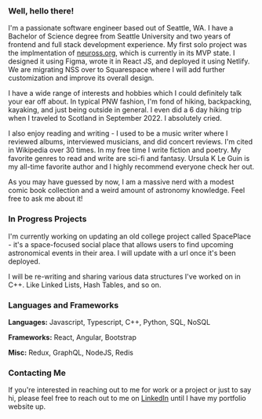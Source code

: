 ### Well, hello there!

I'm a passionate software engineer based out of Seattle, WA. I have a Bachelor of Science degree from Seattle University and two years of frontend and full stack development experience. My first solo project was the implmentation of [neuross.org](https://www.neuross.org/), which is currently in its MVP state. I designed it using Figma, wrote it in React JS, and deployed it using Netlify. We are migrating NSS over to Squarespace where I will add further customization and improve its overall design.

I have a wide range of interests and hobbies which I could definitely talk your ear off about. In typical PNW fashion, I'm fond of hiking, backpacking, kayaking, and just being outside in general. I even did a 6 day hiking trip when I traveled to Scotland in September 2022. I absolutely cried. 

I also enjoy reading and writing - I used to be a music writer where I reviewed albums, interviewed musicians, and did concert reviews. I'm cited in Wikipedia over 30 times. In my free time I write fiction and poetry. My favorite genres to read and write are sci-fi and fantasy. Ursula K Le Guin is my all-time favorite author and I highly recommend everyone check her out.

As you may have guessed by now, I am a massive nerd with a modest comic book collection and a weird amount of astronomy knowledge. Feel free to ask me about it!

### In Progress Projects

I'm currently working on updating an old college project called SpacePlace - it's a space-focused social place that allows users to find upcoming astronomical events in their area. I will update with a url once it's been deployed.

I will be re-writing and sharing various data structures I've worked on in C++. Like Linked Lists, Hash Tables, and so on.

### Languages and Frameworks

**Languages:** 
Javascript, Typescript, C++, Python, SQL, NoSQL

**Frameworks:** 
React, Angular, Bootstrap

**Misc:** 
Redux, GraphQL, NodeJS, Redis


### Contacting Me

If you're interested in reaching out to me for work or a project or just to say hi, please feel free to reach out to me on [LinkedIn](https://www.linkedin.com/in/kriston-mcconnell/) until I have my portfolio website up.


<!--
**kbmcconnell/kbmcconnell** is a ✨ _special_ ✨ repository because its `README.md` (this file) appears on your GitHub profile.

Here are some ideas to get you started:

- 🔭 I’m currently working on ...
- 🌱 I’m currently learning ...
- 👯 I’m looking to collaborate on ...
- 🤔 I’m looking for help with ...
- 💬 Ask me about ...
- 📫 How to reach me: ...
- 😄 Pronouns: ...
- ⚡ Fun fact: ...
-->
